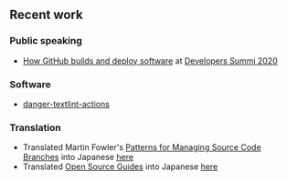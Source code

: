 ## Recent work

### Public speaking

 - [How GitHub builds and deploy software](https://speakerdeck.com/yuichielectric/how-github-builds-and-deploy-software) at [Developers Summi 2020](https://event.shoeisha.jp/devsumi/20200213/session/2340/)
 
### Software
 - [danger-textlint-actions](https://github.com/yuichielectric/danger-textlint-actions)

### Translation

 - Translated Martin Fowler's [Patterns for Managing Source Code Branches](https://martinfowler.com/articles/branching-patterns.html) into Japanese [here](https://bliki-ja.github.io/PatternsForManagingSourceCodeBranches/)
 - Translated [Open Source Guides](https://opensource.guide/) into Japanese [here](https://opensource.guide/ja/)
